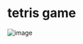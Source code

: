 # tetris game
![image](https://user-images.githubusercontent.com/81006076/183234216-48f2580f-1194-430a-94b1-a3f51e673b89.png)
